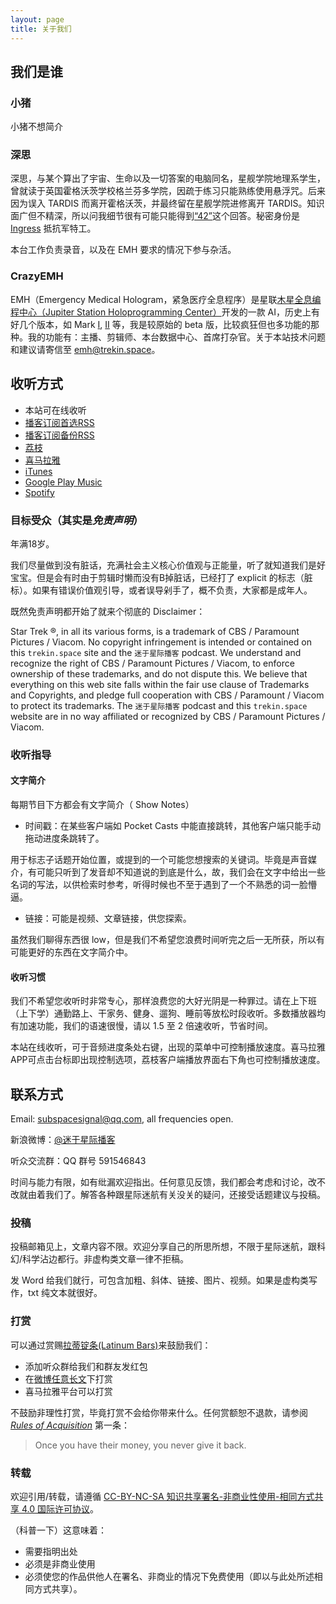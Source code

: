 ```yaml
---
layout: page
title: 关于我们
---
```


## 我们是谁

### 小猪

小猪不想简介

### 深思

深思，与某个算出了宇宙、生命以及一切答案的电脑同名，星舰学院地理系学生，曾就读于英国霍格沃茨学校格兰芬多学院，因疏于练习只能熟练使用悬浮咒。后来因为误入 TARDIS 而离开霍格沃茨，并最终留在星舰学院进修离开 TARDIS。知识面广但不精深，所以问我细节很有可能只能得到[“42”](https://en.wikipedia.org/wiki/Phrases_from_The_Hitchhiker%27s_Guide_to_the_Galaxy#Answer_to_the_Ultimate_Question_of_Life.2C_the_Universe.2C_and_Everything_.2842.29)这个回答。秘密身份是 [Ingress](https://www.ingress.com/) 抵抗军特工。

本台工作负责录音，以及在 EMH 要求的情况下参与杂活。

### CrazyEMH

EMH（Emergency Medical Hologram，紧急医疗全息程序）是星联[木星全息编程中心（Jupiter Station Holoprogramming Center）](http://memory-alpha.wikia.com/wiki/Jupiter_Station_Holoprogramming_Center)开发的一款 AI，历史上有好几个版本，如 Mark [I](http://memory-alpha.wikia.com/wiki/Robert_Picardo), [II](http://memory-alpha.wikia.com/wiki/Andy_Dick) 等，我是较原始的 beta 版，比较疯狂但也多功能的那种。我的功能有：主播、剪辑师、本台数据中心、首席打杂官。关于本站技术问题和建议请寄信至 [emh@trekin.space](mailto:emh@trekin.space)。

## 收听方式

* 本站可在线收听
* [播客订阅首选RSS](http://trekin.space/feed.xml)
* [播客订阅备份RSS](http://www.lizhi.fm/rss/1935913.xml)
* [荔枝](http://www.lizhi.fm/1935913/)
* [喜马拉雅](http://www.ximalaya.com/6418191/album/3135361)
* [iTunes](https://itunes.apple.com/cn/podcast/mi-yu-xing-ji-mi-hang-lost-in-st/id1054780505?mt=2)
* [Google Play Music](https://play.google.com/music/m/Iey4t72nyfjstbvsymmgcoptdqy?t=_Lost_in_ST)
* [Spotify](https://open.spotify.com/show/4e3NxO5u4rS8oWkwjeP37d)

### 目标受众（其实是*免责声明*）

年满18岁。

我们尽量做到没有脏话，充满社会主义核心价值观与正能量，听了就知道我们是好宝宝。但是会有时由于剪辑时懒而没有B掉脏话，已经打了 explicit 的标志（脏标）。如果有错误价值观引导，或者误导剁手了，概不负责，大家都是成年人。

既然免责声明都开始了就来个彻底的 Disclaimer：

Star Trek ®, in all its various forms, is a trademark of CBS / Paramount Pictures / Viacom. No copyright infringement is intended or contained on this `trekin.space` site and the `迷于星际播客` podcast. We understand and recognize the right of CBS / Paramount Pictures / Viacom, to enforce ownership of these trademarks, and do not dispute this. We believe that everything on this web site falls within the fair use clause of Trademarks and Copyrights, and pledge full cooperation with CBS / Paramount / Viacom to protect its trademarks. The `迷于星际播客` podcast and this `trekin.space` website are in no way affiliated or recognized by CBS / Paramount Pictures / Viacom.

### 收听指导

#### 文字简介

每期节目下方都会有文字简介（ Show Notes）

* 时间戳：在某些客户端如 Pocket Casts 中能直接跳转，其他客户端只能手动拖动进度条跳转了。

用于标志子话题开始位置，或提到的一个可能您想搜索的关键词。毕竟是声音媒介，有可能只听到了发音却不知道说的到底是什么，故，我们会在文字中给出一些名词的写法，以供检索时参考，听得时候也不至于遇到了一个不熟悉的词一脸懵逼。

* 链接：可能是视频、文章链接，供您探索。

虽然我们聊得东西很 low，但是我们不希望您浪费时间听完之后一无所获，所以有可能更好的东西在文字简介中。

#### 收听习惯

我们不希望您收听时非常专心，那样浪费您的大好光阴是一种罪过。请在上下班（上下学）通勤路上、干家务、健身、遛狗、睡前等放松时段收听。多数播放器均有加速功能，我们的语速很慢，请以 1.5 至 2 倍速收听，节省时间。

本站在线收听，可于音频进度条处右键，出现的菜单中可控制播放速度。喜马拉雅APP可点击台标即出现控制选项，荔枝客户端播放界面右下角也可控制播放速度。

## 联系方式

Email: [subspacesignal@qq.com](mailto:subspacesignal@qq.com), all frequencies open.

新浪微博：[@迷于星际播客](http://weibo.com/lostinst)

听众交流群：QQ 群号 591546843

时间与能力有限，如有纰漏欢迎指出。任何意见反馈，我们都会考虑和讨论，改不改就由着我们了。解答各种跟星际迷航有关没关的疑问，还接受话题建议与投稿。

### 投稿

投稿邮箱见上，文章内容不限。欢迎分享自己的所思所想，不限于星际迷航，跟科幻/科学沾边都行。非虚构类文章一律不拒稿。

发 Word 给我们就行，可包含加粗、斜体、链接、图片、视频。如果是虚构类写作，txt 纯文本就很好。

### 打赏

可以通过赏赐[拉蒂锭条(Latinum Bars)](http://memory-alpha.wikia.com/wiki/Latinum)来鼓励我们：

* 添加听众群给我们和群友发红包
* 在[微博任意长文](http://weibo.com/ttarticle/p/show?id=2309404019291941931844&mod=zwenzhang)下打赏
* 喜马拉雅平台可以打赏

不鼓励非理性打赏，毕竟打赏不会给你带来什么。任何赏额恕不退款，请参阅 [_Rules of Acquisition_](http://memory-alpha.wikia.com/wiki/Rules_of_Acquisition) 第一条：

> Once you have their money, you never give it back.

### 转载

欢迎引用/转载，请遵循 [CC-BY-NC-SA 知识共享署名-非商业性使用-相同方式共享 4.0 国际许可协议](http://creativecommons.org/licenses/by-nc-sa/4.0/)。

（科普一下）这意味着：

* 需要指明出处
* 必须是非商业使用
* 必须使您的作品供他人在署名、非商业的情况下免费使用（即以与此处所述相同方式共享）。

